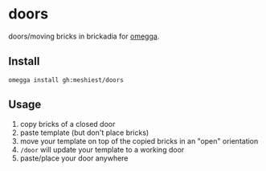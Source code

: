 # doors

doors/moving bricks in brickadia for [omegga](https://github.com/brickadia-community/omegga).

## Install

`omegga install gh:meshiest/doors`

## Usage

1. copy bricks of a closed door
2. paste template (but don't place bricks)
3. move your template on top of the copied bricks in an "open" orientation
4. `/door` will update your template to a working door
5. paste/place your door anywhere
